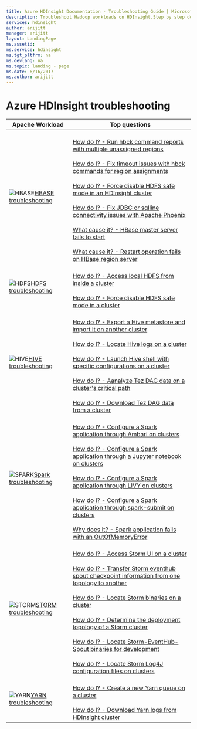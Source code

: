 ```yaml
---
title: Azure HDInsight Documentation - Troubleshooting Guide | Microsoft Docs
description: Troubleshoot Hadoop workloads on HDInsight.Step by step documentation shows you how to solve common problems with Hive, Spark, HBase, Storm, Kafka on HDInsight.
services: hdinsight
author: arijitt
manager: arijitt
layout: LandingPage
ms.assetid:
ms.service: hdinsight
ms.tgt_pltfrm: na
ms.devlang: na
ms.topic: landing - page
ms.date: 6/16/2017
ms.author: arijitt
---
```



# Azure HDInsight troubleshooting

| Apache Workload | Top questions |
|---|---|
|![HBASE](./media/hdinsight-troubleshoot-guide/HBASE.png)[HBASE troubleshooting](hdinsight-troubleshoot-HBASE.md)|<br>[How do I? - Run hbck command reports with multiple unassigned regions](hdinsight-troubleshoot-hbase.md#how-do-i?---run-hbck-command-reports-with-multiple-unassigned-regions)<br><br>[How do I? - Fix timeout issues with hbck commands for region assignments](hdinsight-troubleshoot-hbase.md#how-do-i?---fix-timeout-issues-with-hbck-commands-for-region-assignments)<br><br>[How do I? - Force disable HDFS safe mode in an HDInsight cluster](hdinsight-troubleshoot-hbase.md#how-do-i?---force-disable-hdfs-safe-mode-in-an-hdinsight-cluster)<br><br>[How do I? - Fix JDBC or sqlline connectivity issues with Apache Phoenix](hdinsight-troubleshoot-hbase.md#how-do-i?---fix-jdbc-or-sqlline-connectivity-issues-with-apache-phoenix)<br><br>[What cause it? - HBase master server fails to start](hdinsight-troubleshoot-hbase.md#what-cause-it?---hbase-master-server-fails-to-start)<br><br>[What cause it? - Restart operation fails on HBase region server](hdinsight-troubleshoot-hbase.md#what-cause-it?---restart-operation-fails-on-hbase-region-server)|
|![HDFS](./media/hdinsight-troubleshoot-guide/HDFS.png)[HDFS troubleshooting](hdinsight-troubleshoot-HDFS.md)|<br>[How do I? - Access local HDFS from inside a cluster](hdinsight-troubleshoot-hdfs.md#how-do-i?---access-local-hdfs-from-inside-a-cluster)<br><br>[How do I? - Force disable HDFS safe mode in a cluster](hdinsight-troubleshoot-hdfs.md#how-do-i?---force-disable-hdfs-safe-mode-in-a-cluster)|
|![HIVE](./media/hdinsight-troubleshoot-guide/HIVE.png)[HIVE troubleshooting](hdinsight-troubleshoot-HIVE.md)|<br>[How do I? - Export a Hive metastore and import it on another cluster](hdinsight-troubleshoot-hive.md#how-do-i?---export-a-hive-metastore-and-import-it-on-another-cluster)<br><br>[How do I? - Locate Hive logs on a cluster](hdinsight-troubleshoot-hive.md#how-do-i?---locate-hive-logs-on-a-cluster)<br><br>[How do I? - Launch Hive shell with specific configurations on a cluster](hdinsight-troubleshoot-hive.md#how-do-i?---launch-hive-shell-with-specific-configurations-on-a-cluster)<br><br>[How do I? - Aanalyze Tez DAG data on a cluster's critical path](hdinsight-troubleshoot-hive.md#how-do-i?---aanalyze-tez-dag-data-on-a-cluster's-critical-path)<br><br>[How do I? - Download Tez DAG data from a cluster](hdinsight-troubleshoot-hive.md#how-do-i?---download-tez-dag-data-from-a-cluster)|
|![SPARK](./media/hdinsight-troubleshoot-guide/SPARK.png)[Spark troubleshooting](hdinsight-troubleshoot-SPARK.md)|<br>[How do I? - Configure a Spark application through Ambari on clusters](hdinsight-troubleshoot-spark.md#how-do-i?---configure-a-spark-application-through-ambari-on-clusters)<br><br>[How do I? - Configure a Spark application through a Jupyter notebook on clusters](hdinsight-troubleshoot-spark.md#how-do-i?---configure-a-spark-application-through-a-jupyter-notebook-on-clusters)<br><br>[How do I? - Configure a Spark application through LIVY on clusters](hdinsight-troubleshoot-spark.md#how-do-i?---configure-a-spark-application-through-livy-on-clusters)<br><br>[How do I? - Configure a Spark application through spark-submit on clusters](hdinsight-troubleshoot-spark.md#how-do-i?---configure-a-spark-application-through-spark-submit-on-clusters)<br><br>[Why does it? - Spark application fails with an OutOfMemoryError](hdinsight-troubleshoot-spark.md#why-does-it?---spark-application-fails-with-an-outofmemoryerror)|
|![STORM](./media/hdinsight-troubleshoot-guide/STORM.png)[STORM troubleshooting](hdinsight-troubleshoot-STORM.md)|<br>[How do I? - Access Storm UI on a cluster](hdinsight-troubleshoot-storm.md#how-do-i?---access-storm-ui-on-a-cluster)<br><br>[How do I? - Transfer Storm eventhub spout checkpoint information from one topology to another](hdinsight-troubleshoot-storm.md#how-do-i?---transfer-storm-eventhub-spout-checkpoint-information-from-one-topology-to-another)<br><br>[How do I? - Locate Storm binaries on a cluster](hdinsight-troubleshoot-storm.md#how-do-i?---locate-storm-binaries-on-a-cluster)<br><br>[How do I? - Determine the deployment topology of a Storm cluster](hdinsight-troubleshoot-storm.md#how-do-i?---determine-the-deployment-topology-of-a-storm-cluster)<br><br>[How do I? - Locate Storm-EventHub-Spout binaries for development](hdinsight-troubleshoot-storm.md#how-do-i?---locate-storm-eventhub-spout-binaries-for-development)<br><br>[How do I? - Locate Storm Log4J configuration files on clusters](hdinsight-troubleshoot-storm.md#how-do-i?---locate-storm-log4j-configuration-files-on-clusters)|
|![YARN](./media/hdinsight-troubleshoot-guide/YARN.png)[YARN troubleshooting](hdinsight-troubleshoot-YARN.md)|<br>[How do I? - Create a new Yarn queue on a cluster](hdinsight-troubleshoot-yarn.md#how-do-i?---create-a-new-yarn-queue-on-a-cluster)<br><br>[How do I? - Download Yarn logs from HDInsight cluster](hdinsight-troubleshoot-yarn.md#how-do-i?---download-yarn-logs-from-hdinsight-cluster)|

